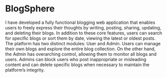 # BlogSphere
I have developed a fully functional blogging web application that enables users to freely express their thoughts by writing, posting, sharing, updating, and deleting their blogs. In addition to these core features, users can search for specific blogs or sort them by date, viewing the latest or oldest posts. The platform has two distinct modules: User and Admin. Users can manage their own blogs and explore the entire blog collection. On the other hand, the Admin has overarching control, allowing them to monitor all blogs and users. Admins can block users who post inappropriate or misleading content and can delete specific blogs when necessary to maintain the platform’s integrity.
